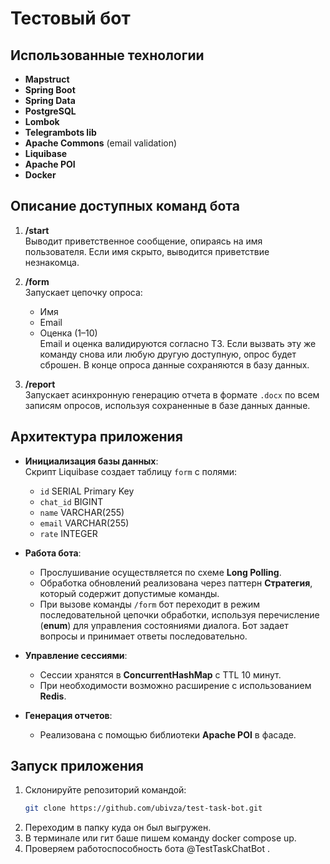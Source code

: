 # Тестовый бот

## Использованные технологии
- **Mapstruct**
- **Spring Boot**
- **Spring Data**
- **PostgreSQL**
- **Lombok**
- **Telegrambots lib**
- **Apache Commons** (email validation)
- **Liquibase**
- **Apache POI**
- **Docker**

## Описание доступных команд бота
1. **/start**  
   Выводит приветственное сообщение, опираясь на имя пользователя. Если имя скрыто, выводится приветствие незнакомца.

2. **/form**  
   Запускает цепочку опроса:  
   - Имя  
   - Email  
   - Оценка (1–10)  
   Email и оценка валидируются согласно ТЗ. Если вызвать эту же команду снова или любую другую доступную, опрос будет сброшен. В конце опроса данные сохраняются в базу данных.

3. **/report**  
   Запускает асинхронную генерацию отчета в формате `.docx` по всем записям опросов, используя сохраненные в базе данных данные.

## Архитектура приложения
- **Инициализация базы данных**:  
  Скрипт Liquibase создает таблицу `form` с полями:  
  - `id` SERIAL Primary Key  
  - `chat_id` BIGINT  
  - `name` VARCHAR(255)  
  - `email` VARCHAR(255)  
  - `rate` INTEGER  

- **Работа бота**:  
  - Прослушивание осуществляется по схеме **Long Polling**.  
  - Обработка обновлений реализована через паттерн **Стратегия**, который содержит допустимые команды.  
  - При вызове команды `/form` бот переходит в режим последовательной цепочки обработки, используя перечисление (**enum**) для управления состояниями диалога. Бот задает вопросы и принимает ответы последовательно.  

- **Управление сессиями**:  
  - Сессии хранятся в **ConcurrentHashMap** с TTL 10 минут.  
  - При необходимости возможно расширение с использованием **Redis**.  

- **Генерация отчетов**:  
  - Реализована с помощью библиотеки **Apache POI** в фасаде.  

## Запуск приложения
1. Склонируйте репозиторий командой:  
   ```bash
   git clone https://github.com/ubivza/test-task-bot.git
2. Переходим в папку куда он был выгружен.
3. В терминале или гит баше пишем команду docker compose up.
4. Проверяем работоспособность бота @TestTaskChatBot .
